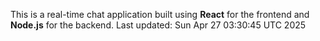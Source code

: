 This is a real-time chat application built using **React** for the frontend and **Node.js** for the backend.
Last updated: Sun Apr 27 03:30:45 UTC 2025
